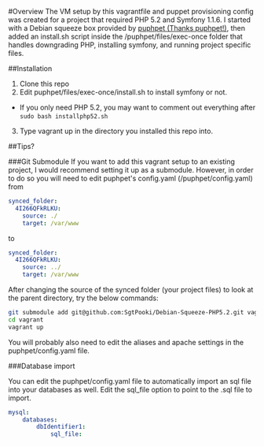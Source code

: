 #Overview
The VM setup by this vagrantfile and puppet provisioning config was created for a project that required PHP 5.2 and Symfony 1.1.6. I started with a Debian squeeze box provided by [puphpet (Thanks puphpet!)](https://puphpet.com/), then added an install.sh script inside the /puphpet/files/exec-once folder that handles downgrading PHP, installing symfony, and running project specific files.

##Installation
1. Clone this repo
2. Edit puphpet/files/exec-once/install.sh to install symfony or not.
  * If you only need PHP 5.2, you may want to comment out everything after ```sudo bash installphp52.sh```
3. Type vagrant up in the directory you installed this repo into.

##Tips?

###Git Submodule
If you want to add this vagrant setup to an existing project, I would recommend setting it up as a submodule. However, in order to do so you will need to edit puphpet's config.yaml (/puphpet/config.yaml) from
```yaml
synced_folder:
  4I266QFkRLKU:
    source: ./
    target: /var/www
```
to
```yaml
synced_folder:
  4I266QFkRLKU:
    source: ../
    target: /var/www
```

After changing the source of the synced folder (your project files) to look at the parent directory, try the below commands:
```bash
git submodule add git@github.com:SgtPooki/Debian-Squeeze-PHP5.2.git vagrant
cd vagrant
vagrant up
```

You will probably also need to edit the aliases and apache settings in the puphpet/config.yaml file.

###Database import

You can edit the puphpet/config.yaml file to automatically import an sql file into your databases as well. Edit the sql_file option to point to the .sql file to import.
```yaml
mysql:
    databases:
        dbIdentifier1:
            sql_file:
```
